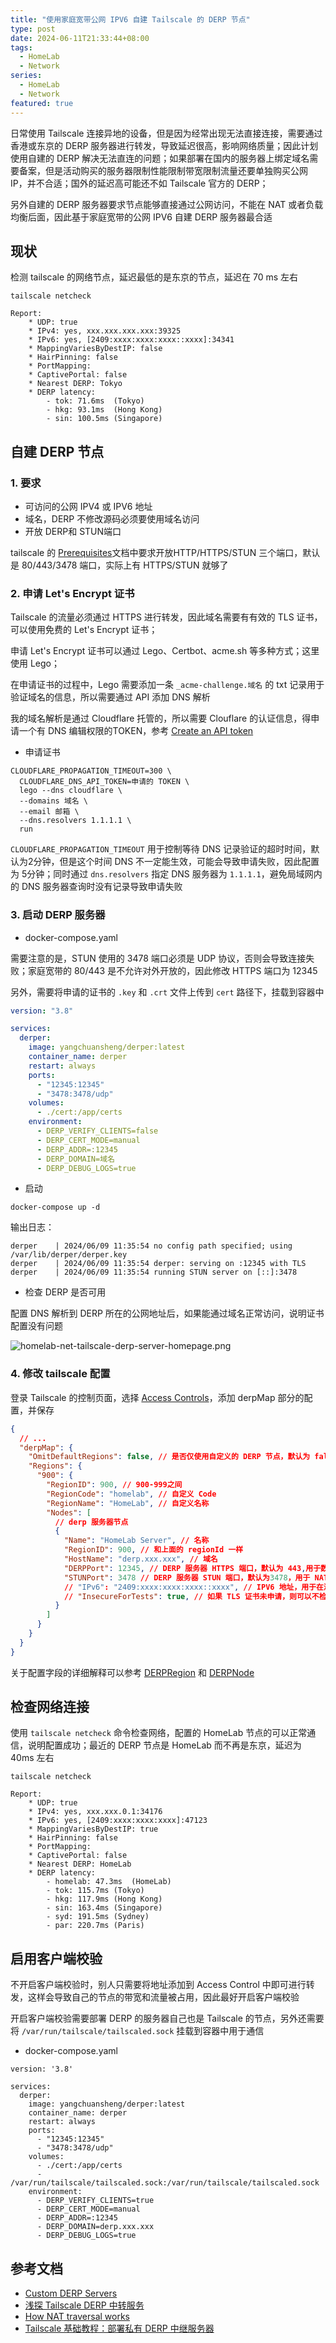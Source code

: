 ```yaml
---
title: "使用家庭宽带公网 IPV6 自建 Tailscale 的 DERP 节点"
type: post
date: 2024-06-11T21:33:44+08:00
tags:
  - HomeLab
  - Network
series:
  - HomeLab
  - Network
featured: true
---
```


日常使用 Tailscale 连接异地的设备，但是因为经常出现无法直接连接，需要通过香港或东京的 DERP 服务器进行转发，导致延迟很高，影响网络质量；因此计划使用自建的 DERP 解决无法直连的问题；如果部署在国内的服务器上绑定域名需要备案，但是活动购买的服务器限制性能限制带宽限制流量还要单独购买公网 IP，并不合适；国外的延迟高可能还不如 Tailscale 官方的 DERP；

另外自建的 DERP 服务器要求节点能够直接通过公网访问，不能在 NAT 或者负载均衡后面，因此基于家庭宽带的公网 IPV6 自建 DERP 服务器最合适

## 现状

检测 tailscale 的网络节点，延迟最低的是东京的节点，延迟在 70 ms 左右

```shell
tailscale netcheck

Report:
	* UDP: true
	* IPv4: yes, xxx.xxx.xxx.xxx:39325
	* IPv6: yes, [2409:xxxx:xxxx:xxxx::xxxx]:34341
	* MappingVariesByDestIP: false
	* HairPinning: false
	* PortMapping:
	* CaptivePortal: false
	* Nearest DERP: Tokyo
	* DERP latency:
		- tok: 71.6ms  (Tokyo)
		- hkg: 93.1ms  (Hong Kong)
		- sin: 100.5ms (Singapore)
```

## 自建 DERP 节点

### 1. 要求

- 可访问的公网 IPV4 或 IPV6 地址
- 域名，DERP 不修改源码必须要使用域名访问
- 开放 DERP和 STUN端口

tailscale 的 [Prerequisites](https://tailscale.com/kb/1118/custom-derp-servers#prerequisites)文档中要求开放HTTP/HTTPS/STUN 三个端口，默认是 80/443/3478 端口，实际上有 HTTPS/STUN 就够了

### 2. 申请 Let's Encrypt 证书

Tailscale 的流量必须通过 HTTPS 进行转发，因此域名需要有有效的 TLS 证书，可以使用免费的 Let's Encrypt 证书；

申请 Let's Encrypt 证书可以通过 Lego、Certbot、acme.sh 等多种方式；这里使用 Lego；

在申请证书的过程中，Lego 需要添加一条 `_acme-challenge.域名` 的 txt 记录用于验证域名的信息，所以需要通过 API 添加 DNS 解析

我的域名解析是通过 Cloudflare 托管的，所以需要 Clouflare 的认证信息，得申请一个有 DNS 编辑权限的TOKEN，参考 [Create an API token](https://developers.cloudflare.com/fundamentals/api/get-started/create-token/)

- 申请证书

```shell
CLOUDFLARE_PROPAGATION_TIMEOUT=300 \
  CLOUDFLARE_DNS_API_TOKEN=申请的 TOKEN \
  lego --dns cloudflare \
  --domains 域名 \
  --email 邮箱 \
  --dns.resolvers 1.1.1.1 \
  run
```

`CLOUDFLARE_PROPAGATION_TIMEOUT` 用于控制等待 DNS 记录验证的超时时间，默认为2分钟，但是这个时间 DNS 不一定能生效，可能会导致申请失败，因此配置为 5分钟；同时通过 `dns.resolvers` 指定 DNS 服务器为 `1.1.1.1`，避免局域网内的 DNS 服务器查询时没有记录导致申请失败

### 3. 启动 DERP 服务器

- docker-compose.yaml

需要注意的是，STUN 使用的 3478 端口必须是 UDP 协议，否则会导致连接失败；家庭宽带的 80/443 是不允许对外开放的，因此修改 HTTPS 端口为 12345

另外，需要将申请的证书的 `.key` 和 `.crt` 文件上传到 `cert` 路径下，挂载到容器中

```yaml
version: "3.8"

services:
  derper:
    image: yangchuansheng/derper:latest
    container_name: derper
    restart: always
    ports:
      - "12345:12345"
      - "3478:3478/udp"
    volumes:
      - ./cert:/app/certs
    environment:
      - DERP_VERIFY_CLIENTS=false
      - DERP_CERT_MODE=manual
      - DERP_ADDR=:12345
      - DERP_DOMAIN=域名
      - DERP_DEBUG_LOGS=true
```

- 启动

```shell
docker-compose up -d
```

输出日志：

```
derper    | 2024/06/09 11:35:54 no config path specified; using /var/lib/derper/derper.key
derper    | 2024/06/09 11:35:54 derper: serving on :12345 with TLS
derper    | 2024/06/09 11:35:54 running STUN server on [::]:3478
```

- 检查 DERP 是否可用

配置 DNS 解析到 DERP 所在的公网地址后，如果能通过域名正常访问，说明证书配置没有问题

![homelab-net-tailscale-derp-server-homepage.png](https://img.hellowood.dev/picture/homelab-net-tailscale-derp-server-homepage.png)

### 4. 修改 tailscale 配置

登录 Tailscale 的控制页面，选择 [Access Controls](https://login.tailscale.com/admin/acls/file)，添加 derpMap 部分的配置，并保存

```json
{
  // ...
  "derpMap": {
    "OmitDefaultRegions": false, // 是否仅使用自定义的 DERP 节点，默认为 false
    "Regions": {
      "900": {
        "RegionID": 900, // 900-999之间
        "RegionCode": "homelab", // 自定义 Code
        "RegionName": "HomeLab", // 自定义名称
        "Nodes": [
          // derp 服务器节点
          {
            "Name": "HomeLab Server", // 名称
            "RegionID": 900, // 和上面的 regionId 一样
            "HostName": "derp.xxx.xxx", // 域名
            "DERPPort": 12345, // DERP 服务器 HTTPS 端口，默认为 443,用于数据中转
            "STUNPort": 3478 // DERP 服务器 STUN 端口，默认为3478，用于 NAT 穿越的端口
            // "IPv6": "2409:xxxx:xxxx:xxxx::xxxx", // IPV6 地址，用于在测试阶段绕过域名解析
            // "InsecureForTests": true, // 如果 TLS 证书未申请，则可以不检测证书
          }
        ]
      }
    }
  }
}
```

关于配置字段的详细解释可以参考 [DERPRegion](https://pkg.go.dev/tailscale.com/tailcfg#DERPRegion) 和 [DERPNode](https://pkg.go.dev/tailscale.com/tailcfg#DERPNode)

## 检查网络连接

使用 `tailscale netcheck` 命令检查网络，配置的 HomeLab 节点的可以正常通信，说明配置成功；最近的 DERP 节点是 HomeLab 而不再是东京，延迟为 40ms 左右

```shell
tailscale netcheck

Report:
	* UDP: true
	* IPv4: yes, xxx.xxx.0.1:34176
	* IPv6: yes, [2409:xxxx:xxxx:xxxx]:47123
	* MappingVariesByDestIP: true
	* HairPinning: false
	* PortMapping:
	* CaptivePortal: false
	* Nearest DERP: HomeLab
	* DERP latency:
		- homelab: 47.3ms  (HomeLab)
		- tok: 115.7ms (Tokyo)
		- hkg: 117.9ms (Hong Kong)
		- sin: 163.4ms (Singapore)
		- syd: 191.5ms (Sydney)
		- par: 220.7ms (Paris)
```

## 启用客户端校验

不开启客户端校验时，别人只需要将地址添加到 Access Control 中即可进行转发，这样会导致自己的节点的带宽和流量被占用，因此最好开启客户端校验

开启客户端校验需要部署 DERP 的服务器自己也是 Tailscale 的节点，另外还需要将 `/var/run/tailscale/tailscaled.sock` 挂载到容器中用于通信

- docker-compose.yaml

```
version: '3.8'

services:
  derper:
    image: yangchuansheng/derper:latest
    container_name: derper
    restart: always
    ports:
      - "12345:12345"
      - "3478:3478/udp"
    volumes:
      - ./cert:/app/certs
      - /var/run/tailscale/tailscaled.sock:/var/run/tailscale/tailscaled.sock
    environment:
      - DERP_VERIFY_CLIENTS=true
      - DERP_CERT_MODE=manual
      - DERP_ADDR=:12345
      - DERP_DOMAIN=derp.xxx.xxx
      - DERP_DEBUG_LOGS=true
```

## 参考文档

- [Custom DERP Servers](https://tailscale.com/kb/1118/custom-derp-servers#prerequisites)
- [浅探 Tailscale DERP 中转服务](https://kiprey.github.io/2023/11/tailscale-derp)
- [How NAT traversal works](https://tailscale.com/blog/how-nat-traversal-works)
- [Tailscale 基础教程：部署私有 DERP 中继服务器](https://icloudnative.io/posts/custom-derp-servers)
